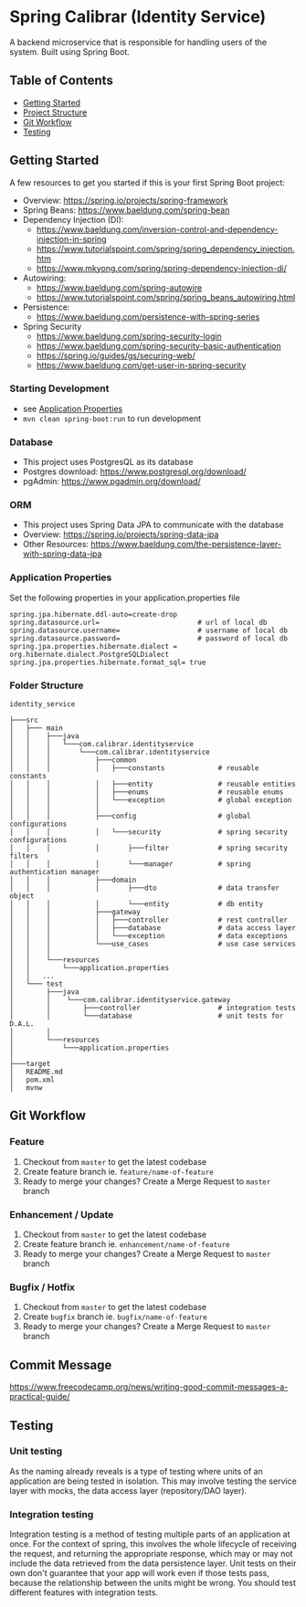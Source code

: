 # Spring Calibrar (Identity Service)

A backend microservice that is responsible for handling users of the system. Built using Spring Boot.
## Table of  Contents
* [Getting Started](#getting-started)
* [Project Structure](#folder-structure)
* [Git Workflow](#git-workflow)
* [Testing](#testing)

## Getting Started
A few resources to get you started if this is your first Spring Boot project:
- Overview: https://spring.io/projects/spring-framework
- Spring Beans: https://www.baeldung.com/spring-bean
- Dependency Injection (DI):
  - https://www.baeldung.com/inversion-control-and-dependency-injection-in-spring
  - https://www.tutorialspoint.com/spring/spring_dependency_injection.htm
  - https://www.mkyong.com/spring/spring-dependency-injection-di/
- Autowiring:
  - https://www.baeldung.com/spring-autowire
  - https://www.tutorialspoint.com/spring/spring_beans_autowiring.html
- Persistence:
  -  https://www.baeldung.com/persistence-with-spring-series
- Spring Security
  - https://www.baeldung.com/spring-security-login
  - https://www.baeldung.com/spring-security-basic-authentication
  - https://spring.io/guides/gs/securing-web/
  - https://www.baeldung.com/get-user-in-spring-security

### Starting Development
- see [Application Properties](#application-properties)
- `mvn clean spring-boot:run` to run development
### Database
- This project uses PostgresQL as its database
- Postgres download: https://www.postgresql.org/download/
- pgAdmin: https://www.pgadmin.org/download/

### ORM
- This project uses Spring Data JPA to communicate with the database
- Overview: https://spring.io/projects/spring-data-jpa
- Other Resources: https://www.baeldung.com/the-persistence-layer-with-spring-data-jpa

### Application Properties
Set the following properties in your application.properties file
```
spring.jpa.hibernate.ddl-auto=create-drop
spring.datasource.url=                        # url of local db 
spring.datasource.username=                   # username of local db
spring.datasource.password=                   # password of local db
spring.jpa.properties.hibernate.dialect = org.hibernate.dialect.PostgreSQLDialect
spring.jpa.properties.hibernate.format_sql= true
```

### Folder Structure

```
identity_service

├───src
│   ├─── main
│   │    ├───java
│   │    │   └───com.calibrar.identityservice
│   │    │       └───com.calibrar.identityservice
│   │    │           ├───common                   
│   │    │           │   ├───constants             # reusable constants
│   │    │           │   ├───entity                # reusable entities
│   │    │           │   ├───enums                 # reusable enums
│   │    │           │   └───exception             # global exception
│   │    │           │          
│   │    │           ├───config                    # global configurations
│   │    │           │   └───security              # spring security configurations
│   │    │           │       ├───filter            # spring security filters
│   │    │           │       └───manager           # spring authentication manager
│   │    │           ├───domain
│   │    │           │       ├───dto               # data transfer object
│   │    │           │       └───entity            # db entity
│   │    │           ├───gateway
│   │    │           │   ├───controller            # rest controller
│   │    │           │   ├───database              # data access layer
│   │    │           │   └───exception             # data exceptions
│   │    │           └───use_cases                 # use case services
│   │    │           
│   │    └───resources
│   │        └───application.properties
│   │   ...
│   └─── test
│        ├───java
│        │    └───com.calibrar.identityservice.gateway
│        │        ├───controller                   # integration tests
│        │        └───database                     # unit tests for D.A.L.
│        │        
│        └───resources
│            └───application.properties
│   
├───target
│   README.md
│   pom.xml  
│   mvnw
```

## Git Workflow

### Feature

1. Checkout from `master` to get the latest codebase
2. Create feature branch ie. `feature/name-of-feature`
3. Ready to merge your changes? Create a Merge Request to `master` branch

### Enhancement / Update

1. Checkout from `master` to get the latest codebase
2. Create feature branch ie. `enhancement/name-of-feature`
3. Ready to merge your changes? Create a Merge Request to `master` branch

### Bugfix / Hotfix

1. Checkout from `master` to get the latest codebase
2. Create `bugfix` branch ie. `bugfix/name-of-feature`
3. Ready to merge your changes? Create a Merge Request to `master` branch

## Commit Message

https://www.freecodecamp.org/news/writing-good-commit-messages-a-practical-guide/

## Testing
  
### Unit testing
As the naming already reveals is a type of testing where units of an application are being tested in isolation. This may involve testing the service layer with mocks, the data access layer (repository/DAO layer).

### Integration testing
Integration testing is a method of testing multiple parts of an application at once. For the context of spring, this involves the whole lifecycle of receiving the request, and returning the appropriate response, which may or may not include the data retrieved from the data persistence layer. Unit tests on their own don't guarantee that your app will work even if those tests pass, because the relationship between the units might be wrong. You should test different features with integration tests.